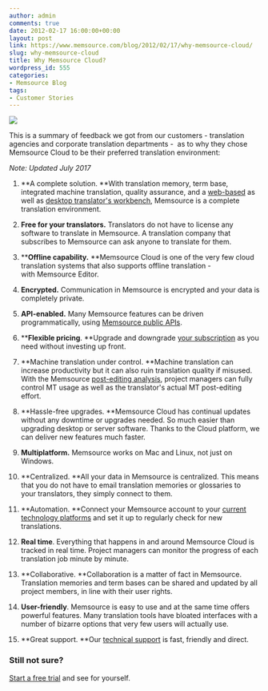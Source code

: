 ```yaml
---
author: admin
comments: true
date: 2012-02-17 16:00:00+00:00
layout: post
link: https://www.memsource.com/blog/2012/02/17/why-memsource-cloud/
slug: why-memsource-cloud
title: Why Memsource Cloud?
wordpress_id: 555
categories:
- Memsource Blog
tags:
- Customer Stories
---
```


[![](/wp-content/uploads/2014/04/cloud-logo-221x100-3.png)](http://www.memsource.com/)

This is a summary of feedback we got from our customers - translation agencies and corporate translation departments -  as to why they chose Memsource Cloud to be their preferred translation environment:<!-- more -->

_Note: Updated July 2017_



 	
  1. **A complete solution. **With translation memory, term base, integrated machine translation, quality assurance, and a [web-based](http://wiki.memsource.com/wiki/MemSource_Web_Editor_User_Manual) as well as [desktop translator's workbench](http://wiki.memsource.com/wiki/MemSource_Editor_User_Manual), Memsource is a complete translation environment.

 	
  2. **Free for your translators.** Translators do not have to license any software to translate in Memsource. A translation company that subscribes to Memsource can ask anyone to translate for them.

 	
  3. ****Offline capability.** **Memsource Cloud is one of the very few cloud translation systems that also supports offline translation - with Memsource Editor.

 	
  4. **Encrypted.** Communication in Memsource is encrypted and your data is completely private.

 	
  5. **API-enabled.** Many Memsource features can be driven programmatically, using [Memsource public APIs](http://wiki.memsource.com/wiki/MemSource_API).

 	
  6. ****Flexible pricing**. **Upgrade and downgrade [your subscription](http://wiki.memsource.com/wiki/MemSource_Editions) as you need without investing up front.

 	
  7. **Machine translation under control. **Machine translation can increase productivity but it can also ruin translation quality if misused. With the Memsource [post-editing analysis](http://wiki.memsource.com/wiki/Post-editing_Analysis), project managers can fully control MT usage as well as the translator's actual MT post-editing effort.

 	
  8. **Hassle-free upgrades. **Memsource Cloud has continual updates without any downtime or upgrades needed. So much easier than upgrading desktop or server software. Thanks to the Cloud platform, we can deliver new features much faster.

 	
  9. **Multiplatform.** Memsource works on Mac and Linux, not just on Windows.

 	
  10. **Centralized. **All your data in Memsource is centralized. This means that you do not have to email translation memories or glossaries to your translators, they simply connect to them.

 	
  11. **Automation. **Connect your Memsource account to your [current technology platforms](http://www.memsource.com/integrations/) and set it up to regularly check for new translations.

 	
  12. **Real time**. Everything that happens in and around Memsource Cloud is tracked in real time. Project managers can monitor the progress of each translation job minute by minute.

 	
  13. **Collaborative. **Collaboration is a matter of fact in Memsource. Translation memories and term bases can be shared and updated by all project members, in line with their user rights.

 	
  14. **User-friendly**. Memsource is easy to use and at the same time offers powerful features. Many translation tools have bloated interfaces with a number of bizarre options that very few users will actually use.

 	
  15. **Great support. **Our [technical support](http://wiki.memsource.com/wiki/MemSource_Support) is fast, friendly and direct.




### Still not sure?


[Start a free trial](http://www.memsource.com/pricing/) and see for yourself.

